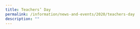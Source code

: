```yaml
---
title: Teachers’ Day
permalink: /information/news-and-events/2020/teachers-day
description: ""
---
```

